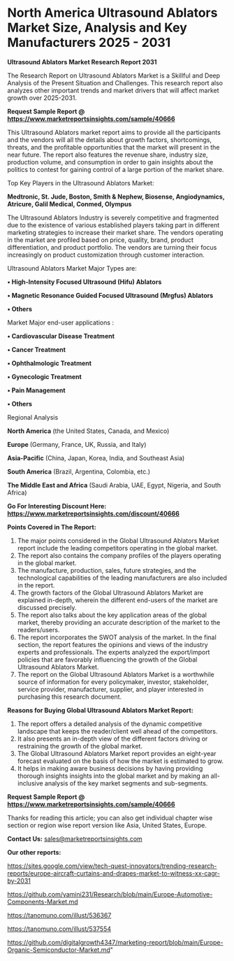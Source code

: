 # North America Ultrasound Ablators Market Size, Analysis and Key Manufacturers 2025 - 2031

<strong>Ultrasound Ablators Market Research Report 2031</strong>

The Research Report on Ultrasound Ablators Market is a Skillful and Deep Analysis of the Present Situation and Challenges. This research report also analyzes other important trends and market drivers that will affect market growth over 2025-2031.

<strong>Request Sample Report @ <a href=https://www.marketreportsinsights.com/sample/40666>https://www.marketreportsinsights.com/sample/40666</a></strong>

This Ultrasound Ablators market report aims to provide all the participants and the vendors will all the details about growth factors, shortcomings, threats, and the profitable opportunities that the market will present in the near future. The report also features the revenue share, industry size, production volume, and consumption in order to gain insights about the politics to contest for gaining control of a large portion of the market share.

Top Key Players in the Ultrasound Ablators Market:

<strong>Medtronic, St. Jude, Boston, Smith & Nephew, Biosense, Angiodynamics, Atricure, Galil Medical, Conmed, Olympus</strong>

The Ultrasound Ablators Industry is severely competitive and fragmented due to the existence of various established players taking part in different marketing strategies to increase their market share. The vendors operating in the market are profiled based on price, quality, brand, product differentiation, and product portfolio. The vendors are turning their focus increasingly on product customization through customer interaction.

Ultrasound Ablators Market Major Types are:

<strong>•  High-Intensity Focused Ultrasound (Hifu) Ablators

•  Magnetic Resonance Guided Focused Ultrasound (Mrgfus) Ablators

•  Others</strong>

Market Major end-user applications :

<strong>•  Cardiovascular Disease Treatment

•  Cancer Treatment

•  Ophthalmologic Treatment

•  Gynecologic Treatment

•  Pain Management

•  Others</strong>

Regional Analysis

</u><strong><b>North America</b></strong> (the United States, Canada, and Mexico)

<strong><b>Europe </b></strong>(Germany, France, UK, Russia, and Italy)

<strong><b>Asia-Pacific</b></strong> (China, Japan, Korea, India, and Southeast Asia)

<strong><b>South America</b></strong> (Brazil, Argentina, Colombia, etc.)

<strong><b>The Middle East and Africa</b></strong> (Saudi Arabia, UAE, Egypt, Nigeria, and South Africa)

<strong>Go For Interesting Discount Here: <a href=https://www.marketreportsinsights.com/discount/40666>https://www.marketreportsinsights.com/discount/40666</a></strong>

<strong>Points Covered in The Report:</strong>
<ol>
  <li>The major points considered in the Global Ultrasound Ablators Market report include the leading competitors operating in the global market.</li>
  <li>The report also contains the company profiles of the players operating in the global market.</li>
  <li>The manufacture, production, sales, future strategies, and the technological capabilities of the leading manufacturers are also included in the report.</li>
  <li>The growth factors of the Global Ultrasound Ablators Market are explained in-depth, wherein the different end-users of the market are discussed precisely.</li>
  <li>The report also talks about the key application areas of the global market, thereby providing an accurate description of the market to the readers/users.</li>
  <li>The report incorporates the SWOT analysis of the market. In the final section, the report features the opinions and views of the industry experts and professionals. The experts analyzed the export/import policies that are favorably influencing the growth of the Global Ultrasound Ablators Market.</li>
  <li>The report on the Global Ultrasound Ablators Market is a worthwhile source of information for every policymaker, investor, stakeholder, service provider, manufacturer, supplier, and player interested in purchasing this research document.</li>
</ol>
<strong>Reasons for Buying Global Ultrasound Ablators Market Report:</strong>

<ol>
  <li>The report offers a detailed analysis of the dynamic competitive landscape that keeps the reader/client well ahead of the competitors.</li>
  <li>It also presents an in-depth view of the different factors driving or restraining the growth of the global market.</li>
  <li>The Global Ultrasound Ablators Market report provides an eight-year forecast evaluated on the basis of how the market is estimated to grow.</li>
  <li>It helps in making aware business decisions by having providing thorough insights insights into the global market and by making an all-inclusive analysis of the key market segments and sub-segments.</li>
</ol>
<strong>Request Sample Report @ <a href=https://www.marketreportsinsights.com/sample/40666>https://www.marketreportsinsights.com/sample/40666</a></strong>


Thanks for reading this article; you can also get individual chapter wise section or region wise report version like Asia, United States, Europe.

<strong>Contact Us:</strong>
sales@marketreportsinsights.com

<strong>Our other reports:</strong>

<a href=https://sites.google.com/view/tech-quest-innovators/trending-research-reports/europe-aircraft-curtains-and-drapes-market-to-witness-xx-cagr-by-2031>https://sites.google.com/view/tech-quest-innovators/trending-research-reports/europe-aircraft-curtains-and-drapes-market-to-witness-xx-cagr-by-2031</a>

<a href=https://github.com/yamini231/Research/blob/main/Europe-Automotive-Components-Market.md>https://github.com/yamini231/Research/blob/main/Europe-Automotive-Components-Market.md</a>

<a href=https://tanomuno.com/illust/536367>https://tanomuno.com/illust/536367</a>

<a href=https://tanomuno.com/illust/537554>https://tanomuno.com/illust/537554</a>

<a href=https://github.com/digitalgrowth4347/marketing-report/blob/main/Europe-Organic-Semiconductor-Market.md>https://github.com/digitalgrowth4347/marketing-report/blob/main/Europe-Organic-Semiconductor-Market.md</a>"
